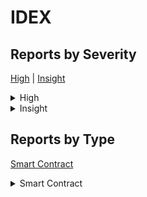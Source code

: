 
# IDEX

## Reports by Severity

[High](<README.md#high>) | [Insight](<README.md#insight>)
<details>
<summary>High</summary>

* [Boost _ IDEX 34494 - [Smart Contract - High] Tokens deposit in ExchangeStargateVAdapterlzCompose is not protected by a trycatch block](./Boost%20_%20IDEX%2034494%20-%20%5BSmart%20Contract%20-%20High%5D%20Tokens%20deposit%20in%20ExchangeStargateVAdapterlzCompose%20is%20not%20protected%20by%20a%20trycatch%20block.md)

</details>
<details>
<summary>Insight</summary>

* [Boost _ IDEX 34239 - [Smart Contract - Insight] Dont validate stale price in Pyth Network](./Boost%20_%20IDEX%2034239%20-%20%5BSmart%20Contract%20-%20Insight%5D%20Dont%20validate%20stale%20price%20in%20Pyth%20Network.md)
* [Boost _ IDEX 34428 - [Smart Contract - Insight] Incorrect Condition in validateExitQuoteQuantityAndCoerceIfNeeded Function Leads to Skipped Quote Quantity Validation](./Boost%20_%20IDEX%2034428%20-%20%5BSmart%20Contract%20-%20Insight%5D%20Incorrect%20Condition%20in%20validateExitQuoteQuantityAndCoerceIfNeeded%20Function%20Leads%20to%20Skipped%20Quote%20Quantity%20Validation.md)
* [Boost _ IDEX 34437 - [Smart Contract - Insight] User positions could be unfairly liquidated due to stale index prices](./Boost%20_%20IDEX%2034437%20-%20%5BSmart%20Contract%20-%20Insight%5D%20User%20positions%20could%20be%20unfairly%20liquidated%20due%20to%20stale%20index%20prices.md)
* [Boost _ IDEX 34566 - [Smart Contract - Insight] Withdrawingsolwithdraw_delegatecall - Its possible for users to unintentionally withdraw zero amounts while still paying fees which is rarely expected or accepted functionality](./Boost%20_%20IDEX%2034566%20-%20%5BSmart%20Contract%20-%20Insight%5D%20Withdrawingsolwithdraw_delegatecall%20-%20Its%20possible%20for%20users%20to%20unintentionally%20withdraw%20zero%20amounts%20while%20still%20paying%20fees%20which%20is%20rarely%20expected%20or%20accepted%20functionality.md)

</details>

## Reports by Type

[Smart Contract](<README.md#smart-contract>)
<details>
<summary>Smart Contract</summary>

* [Boost _ IDEX 34239 - [Smart Contract - Insight] Dont validate stale price in Pyth Network](./Boost%20_%20IDEX%2034239%20-%20%5BSmart%20Contract%20-%20Insight%5D%20Dont%20validate%20stale%20price%20in%20Pyth%20Network.md)
* [Boost _ IDEX 34428 - [Smart Contract - Insight] Incorrect Condition in validateExitQuoteQuantityAndCoerceIfNeeded Function Leads to Skipped Quote Quantity Validation](./Boost%20_%20IDEX%2034428%20-%20%5BSmart%20Contract%20-%20Insight%5D%20Incorrect%20Condition%20in%20validateExitQuoteQuantityAndCoerceIfNeeded%20Function%20Leads%20to%20Skipped%20Quote%20Quantity%20Validation.md)
* [Boost _ IDEX 34437 - [Smart Contract - Insight] User positions could be unfairly liquidated due to stale index prices](./Boost%20_%20IDEX%2034437%20-%20%5BSmart%20Contract%20-%20Insight%5D%20User%20positions%20could%20be%20unfairly%20liquidated%20due%20to%20stale%20index%20prices.md)
* [Boost _ IDEX 34494 - [Smart Contract - High] Tokens deposit in ExchangeStargateVAdapterlzCompose is not protected by a trycatch block](./Boost%20_%20IDEX%2034494%20-%20%5BSmart%20Contract%20-%20High%5D%20Tokens%20deposit%20in%20ExchangeStargateVAdapterlzCompose%20is%20not%20protected%20by%20a%20trycatch%20block.md)
* [Boost _ IDEX 34566 - [Smart Contract - Insight] Withdrawingsolwithdraw_delegatecall - Its possible for users to unintentionally withdraw zero amounts while still paying fees which is rarely expected or accepted functionality](./Boost%20_%20IDEX%2034566%20-%20%5BSmart%20Contract%20-%20Insight%5D%20Withdrawingsolwithdraw_delegatecall%20-%20Its%20possible%20for%20users%20to%20unintentionally%20withdraw%20zero%20amounts%20while%20still%20paying%20fees%20which%20is%20rarely%20expected%20or%20accepted%20functionality.md)

</details>

